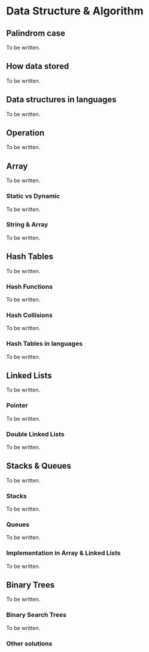 # Data Structure & Algorithm

## Palindrom case

To be written.

## How data stored

To be written.

## Data structures in languages

To be written.

## Operation

To be written.

## Array

To be written.

### Static vs Dynamic

To be written.

### String & Array

To be written.

## Hash Tables

To be written.

### Hash Functions

To be written.

### Hash Collisions

To be written.

### Hash Tables in languages

To be written.

## Linked Lists

To be written.

### Pointer

To be written.

### Double Linked Lists

To be written.

## Stacks & Queues

To be written.

### Stacks

To be written.

### Queues

To be written.

### Implementation in Array & Linked Lists

To be written.

## Binary Trees

To be written.

### Binary Search Trees

To be written.

### Other solutions
